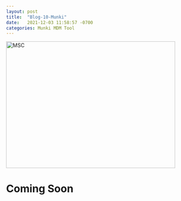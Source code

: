 ```yaml
---
layout: post
title:  "Blog-10-Munki"
date:   2021-12-03 11:58:57 -0700
categories: Munki MDM Tool
---
```


<img src="http://www.amsys.co.uk/wp-content/uploads/munki-admin-packages-java.png" alt="MSC" width="460" height="345">



<h1>Coming Soon</h1>


